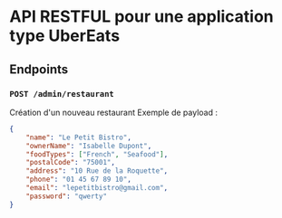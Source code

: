 # API RESTFUL pour une application type UberEats

## Endpoints
### `POST /admin/restaurant`
Création d'un nouveau restaurant
Exemple de payload :
```json
{
    "name": "Le Petit Bistro",
    "ownerName": "Isabelle Dupont",
    "foodTypes": ["French", "Seafood"],
    "postalCode": "75001",
    "address": "10 Rue de la Roquette",
    "phone": "01 45 67 89 10",
    "email": "lepetitbistro@gmail.com",
    "password": "qwerty"
}
```
